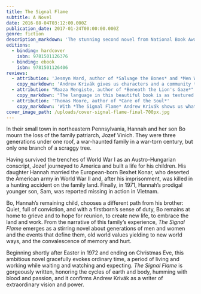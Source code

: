 ```yaml
---
title: The Signal Flame
subtitle: A Novel
date: 2016-08-04T03:12:00.000Z
publication_date: 2017-01-24T00:00:00.000Z
genre: fiction
description_markdown: 'The stunning second novel from National Book Award finalist Andrew Kriv&aacute;k—a heartbreaking, captivating story about a family awaiting the return of their youngest son from the Vietnam War.'
editions:
  - binding: hardcover
    isbn: 9781501126376
  - binding: ebook
    isbn: 9781501126406
reviews:
  - attribution: 'Jesmyn Ward, author of *Salvage the Bones* and *Men We Reaped*.'
    copy_markdown: 'Andrew Krivák gives us characters and a community that could have come out of The Deer Hunter—men and women challenged by natural and human-made disasters, love and simmering hate. While these small town Pennsylvania people confront life’s big questions, the true north of the novel is in the day-to-day, the ordinary, where Krivák has found the extraordinary. A well-crafted novel, elegantly told, *The Signal Flame* is a testament to Krivák’s singular talent.'
  - attribution: "Maaza Mengiste, author of *Beneath the Lion's Gaze*"
    copy_markdown: "The language in this beautiful book is as textured and rich--as quiet and grand and unforgettable--as its setting: a small Pennsylvania town tucked in the mountains. It isn't often that a story finds me making comparisons to literary greats from the first page. This is one of those books. In the end, what Krivák does is something all his own, and it is a triumph."
  - attribution: 'Thomas Moore, author of *Care of the Soul*'
    copy_markdown: 'With *The Signal Flame* Andrew Krivák shows us what masterful fiction can do. Inch by inch he reveals the hidden life of a multi-generational family, its impossible tensions and their miraculous resolutions. The beauty of the language invites you to go deep and become involved in the unfolding story, worried about the characters and relieved at their physical and emotional survival. Like a dream the story swallowed me up, and I came out of it more aware of the narrative power of my own life.'
cover_image_path: /uploads/cover-signal-flame-final-700px.jpg
---
```



In their small town in northeastern Pennsylvania, Hannah and her son Bo mourn the loss of the family patriarch, Jozef Vinich. They were three generations under one roof, a war-haunted family in a war-torn century, but only one branch of a scraggy tree.

Having survived the trenches of World War I as an Austro-Hungarian conscript, Jozef journeyed to America and built a life for his children. His daughter Hannah married the European-born Bexhet Konar, who deserted the American army in World War II and, after his imprisonment, was killed in a hunting accident on the family land. Finally, in 1971, Hannah’s prodigal younger son, Sam, was reported missing in action in Vietnam.

Bo, Hannah’s remaining child, chooses a different path from his brother: Quiet, full of conviction, and with a firstborn’s sense of duty, Bo remains at home to grieve and to hope for reunion, to create new life, to embrace the land and work. From the narrative of this family’s experience, *The Signal Flame* emerges as a stirring novel about generations of men and women and the events that define them, old world values yielding to new world ways, and the convalescence of memory and hurt.

Beginning shortly after Easter in 1972 and ending on Christmas Eve, this ambitious novel gracefully evokes ordinary time, a period of living and working while waiting and watching and expecting. *The Signal Flame* is gorgeously written, honoring the cycles of earth and body, humming with blood and passion, and it confirms Andrew Krivák as a writer of extraordinary vision and power.